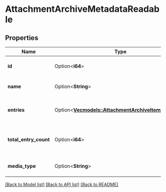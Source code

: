 # AttachmentArchiveMetadataReadable

## Properties

Name | Type | Description | Notes
------------ | ------------- | ------------- | -------------
**id** | Option<**i64**> | The ID of the attachment. | [optional][readonly]
**name** | Option<**String**> | The name of the archive file. | [optional][readonly]
**entries** | Option<[**Vec<models::AttachmentArchiveItemReadable>**](AttachmentArchiveItemReadable.md)> | The list of the items included in the archive. | [optional][readonly]
**total_entry_count** | Option<**i64**> | The number of items included in the archive. | [optional][readonly]
**media_type** | Option<**String**> | The MIME type of the attachment. | [optional][readonly]

[[Back to Model list]](../README.md#documentation-for-models) [[Back to API list]](../README.md#documentation-for-api-endpoints) [[Back to README]](../README.md)


